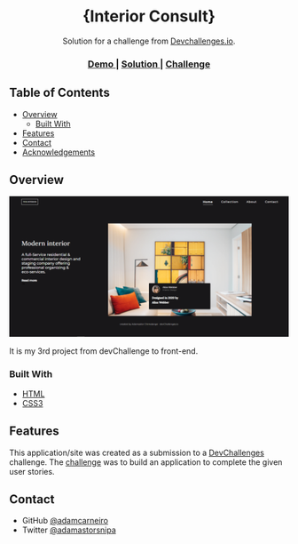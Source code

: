 <!-- Please update value in the {}  -->

<h1 align="center">{Interior Consult}</h1>

<div align="center">
   Solution for a challenge from  <a href="http://devchallenges.io" target="_blank">Devchallenges.io</a>.
</div>

<div align="center">
  <h3>
    <a href="https://interior-design-adamcarneiro.netlify.app/">
      Demo
    </a>
    <span> | </span>
    <a href="https://interior-design-adamcarneiro.netlify.app/">
      Solution
    </a>
    <span> | </span>
    <a href="https://devchallenges.io/challenges/Jymh2b2FyebRTUljkNcb">
      Challenge
    </a>
  </h3>
</div>

<!-- TABLE OF CONTENTS -->

## Table of Contents

- [Overview](#overview)
  - [Built With](#built-with)
- [Features](#features)
- [Contact](#contact)
- [Acknowledgements](#acknowledgements)

<!-- OVERVIEW -->

## Overview

![screenshot](web.png)

It is my 3rd project from devChallenge to front-end.

### Built With

<!-- This section should list any major frameworks that you built your project using. Here are a few examples.-->

- [HTML](https://reactjs.org/)
- [CSS3](https://vuejs.org/)

## Features

<!-- List the features of your application or follow the template. Don't share the figma file here :) -->

This application/site was created as a submission to a [DevChallenges](https://devchallenges.io/challenges) challenge. The [challenge](https://devchallenges.io/challenges/Jymh2b2FyebRTUljkNcb) was to build an application to complete the given user stories.


## Contact
- GitHub [@adamcarneiro](https://{github.com/adamcarneiro})
- Twitter [@adamastorsnipa](https://{twitter.com/adamastorsnipa})
